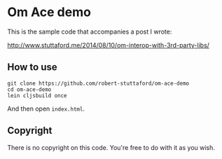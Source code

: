 # Om Ace demo

This is the sample code that accompanies a post I wrote:

<http://www.stuttaford.me/2014/08/10/om-interop-with-3rd-party-libs/>

## How to use

```
git clone https://github.com/robert-stuttaford/om-ace-demo
cd om-ace-demo
lein cljsbuild once
```

And then open `index.html`.

## Copyright

There is no copyright on this code. You're free to do with it as you wish.
